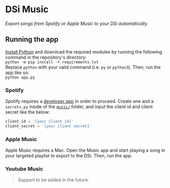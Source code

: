 # DSi Music
*Export songs from Spotify or Apple Music to your DSi automatically.*

## Running the app
[Install Python](https://www.python.org/downloads/) and download the required modules by running the following command in the repository's directory:  
`python -m pip install -r requirements.txt`  
Replace `python` with your valid command (i.e. `py` or `python3`). Then, run the app like so:  
`python app.py`

### Spotify
Spotify requires a [developer app](https://developer.spotify.com/) in order to proceed. Create one and a `secrets.py` inside of the [`music/`](/music) folder, and input the client id and client secret like the below:

```python
client_id = '[your client id]'
client_secret = '[your client secret]'
```

### Apple Music
Apple Music requires a Mac. Open the Music app and start playing a song in your targeted playlist to export to the DSi. Then, run the app.

### Youtube Music
> Support to be added in the future.
